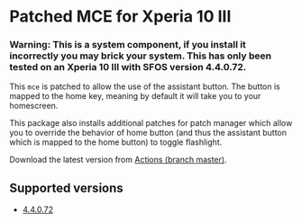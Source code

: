 # Patched MCE for Xperia 10 III

### Warning: This is a system component, if you install it incorrectly you may brick your system. This has only been tested on an Xperia 10 III with SFOS version 4.4.0.72.

This `mce` is patched to allow the use of the assistant button. The button is mapped to the home key, meaning by default it will take you to your homescreen.

This package also installs additional patches for patch manager which allow you to override the behavior of home button (and thus the assistant button which is mapped to the home button) to toggle flashlight.

Download the latest version from [Actions (branch master)](https://github.com/RikudouSage/sailfish-os-patched-mce/actions/workflows/build.yaml?query=branch%3Amaster++).

## Supported versions

- [4.4.0.72](https://github.com/RikudouSage/sailfish-os-patched-mce/actions/runs/4048649067)
